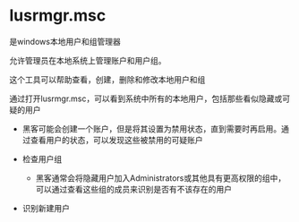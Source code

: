 # lusrmgr.msc

是windows本地用户和组管理器

允许管理员在本地系统上管理账户和用户组。

这个工具可以帮助查看，创建，删除和修改本地用户和组

 

通过打开lusrmgr.msc，可以看到系统中所有的本地用户，包括那些看似隐藏或可疑的用户

- 黑客可能会创建一个账户，但是将其设置为禁用状态，直到需要时再启用。通过查看用户的状态，可以发现这些被禁用的可疑账户

- 检查用户组
  - 黑客通常会将隐藏用户加入Administrators或其他具有更高权限的组中，可以通过查看这些组的成员来识别是否有不该存在的用户

- 识别新建用户